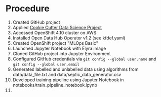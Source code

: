 #  Procedure

1. Created GitHub project
2. Applied [Cookie Cutter Data Science Project](https://drivendata.github.io/cookiecutter-data-science/)
3. Accessed OpenShift 4.10 cluster on AWS
4. Installed  Open Data Hub Operator v1.2 (see kfdef.yaml)
5. Created OpenShift project "MLOps Basic"
6. Launched Jupyter Notebook with Elyra image
7. Cloned GitHub project into Jupyter Environment
8. Configured GitHub credentials via `git config --global user.name` and `git config --global user.email`
9. Generated labelled and unlabelled data using algorithms from data/data_file.txt and data/septic_data_generator.csv 
10. Developed training pipeline using Jupyter Notebook in notebooks/train_pipeline_notebook.ipynb
11. 


